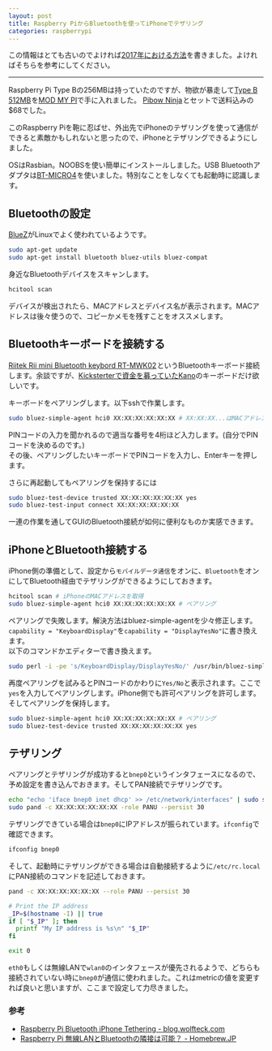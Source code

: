 ```yaml
---
layout: post
title: Raspberry PiからBluetoothを使ってiPhoneでテザリング
categories: raspberrypi
---
```


この情報はとても古いのでよければ[2017年における方法](/2017/07/16/tethering-raspi-bluetooth-iphone-2017.html)を書きました。よければそちらを参考にしてください。

---

Raspberry Pi Type Bの256MBは持っていたのですが、物欲が暴走して<a href="http://www.amazon.co.jp/gp/product/B00CBWMXVE/ref=as_li_ss_tl?ie=UTF8&camp=247&creative=7399&creativeASIN=B00CBWMXVE&linkCode=as2&tag=count_0-22">Type B 512MB</a><img src="http://ir-jp.amazon-adsystem.com/e/ir?t=count_0-22&l=as2&o=9&a=B00CBWMXVE" width="1" height="1" border="0" alt="" style="border:none !important; margin:0px !important;" />を[MOD MY PI][1]で手に入れました。
<a href="http://www.amazon.co.jp/gp/product/B00EHV05VW/ref=as_li_ss_tl?ie=UTF8&camp=247&creative=7399&creativeASIN=B00EHV05VW&linkCode=as2&tag=count_0-22">Pibow Ninja</a><img src="http://ir-jp.amazon-adsystem.com/e/ir?t=count_0-22&l=as2&o=9&a=B00EHV05VW" width="1" height="1" border="0" alt="" style="border:none !important; margin:0px !important;" />とセットで送料込みの$68でした。

このRaspberry Piを鞄に忍ばせ、外出先でiPhoneのテザリングを使って通信ができると素敵かもしれないと思ったので、iPhoneとテザリングできるようにしました。

OSはRasbian。NOOBSを使い簡単にインストールしました。USB Bluetoothアダプタは<a href="http://www.amazon.co.jp/gp/product/B0071TE1G2/ref=as_li_ss_tl?ie=UTF8&camp=247&creative=7399&creativeASIN=B0071TE1G2&linkCode=as2&tag=count_0-22">BT-MICRO4</a><img src="http://ir-jp.amazon-adsystem.com/e/ir?t=count_0-22&l=as2&o=9&a=B0071TE1G2" width="1" height="1" border="0" alt="" style="border:none !important; margin:0px !important;" />を使いました。特別なことをしなくても起動時に認識します。

## Bluetoothの設定
[BlueZ][4]がLinuxでよく使われているようです。

``` bash
sudo apt-get update
sudo apt-get install bluetooth bluez-utils bluez-compat
```

身近なBluetoothデバイスをスキャンします。

``` bash
hcitool scan
```

デバイスが検出されたら、MACアドレスとデバイス名が表示されます。MACアドレスは後々使うので、コピーかメモを残すことをオススメします。

## Bluetoothキーボードを接続する
<a href="http://www.amazon.co.jp/gp/product/B004I23KEE/ref=as_li_ss_tl?ie=UTF8&camp=247&creative=7399&creativeASIN=B004I23KEE&linkCode=as2&tag=count_0-22">Riitek Rii mini Bluetooth keybord RT-MWK02</a><img src="http://ir-jp.amazon-adsystem.com/e/ir?t=count_0-22&l=as2&o=9&a=B004I23KEE" width="1" height="1" border="0" alt="" style="border:none !important; margin:0px !important;" />というBluetoothキーボード接続します。余談ですが、[Kicksterterで資金を募っていたKano][2]のキーボードだけ欲しいです。

キーボードをペアリングします。以下sshで作業します。

``` bash
sudo bluez-simple-agent hci0 XX:XX:XX:XX:XX:XX # XX:XX:XX...はMACアドレス
```

PINコードの入力を聞かれるので適当な番号を4桁ほど入力します。(自分でPINコードを決めるのです。)  
その後、ペアリングしたいキーボードでPINコードを入力し、Enterキーを押します。

さらに再起動してもペアリングを保持するには

``` bash
sudo bluez-test-device trusted XX:XX:XX:XX:XX:XX yes
sudo bluez-test-input connect XX:XX:XX:XX:XX:XX
```

一連の作業を通してGUIのBluetooth接続が如何に便利なものか実感できます。

## iPhoneとBluetooth接続する
iPhone側の準備として、設定から`モバイルデータ通信`をオンに、`Bluetooth`をオンにしてBluetooth経由でテザリングができるようにしておきます。

``` bash
hcitool scan # iPhoneのMACアドレスを取得
sudo bluez-simple-agent hci0 XX:XX:XX:XX:XX:XX # ペアリング
```

ペアリングで失敗します。解決方法はbluez-simple-agentを少々修正します。  
`capability = "KeyboardDisplay"`を`capability = "DisplayYesNo"`に書き換えます。  
以下のコマンドかエディターで書き換えます。

``` bash
sudo perl -i -pe 's/KeyboardDisplay/DisplayYesNo/' /usr/bin/bluez-simple-agent
```

再度ペアリングを試みるとPINコードのかわりに`Yes/No`と表示されます。ここで`yes`を入力してペアリングします。iPhone側でも許可ペアリングを許可します。そしてペアリングを保持します。

``` bash
sudo bluez-simple-agent hci0 XX:XX:XX:XX:XX:XX # ペアリング
sudo bluez-test-device trusted XX:XX:XX:XX:XX:XX yes
```

## テザリング
ペアリングとテザリングが成功すると`bnep0`というインタフェースになるので、予め設定を書き込んでおきます。そしてPAN接続でテザリングです。

``` bash
echo "echo 'iface bnep0 inet dhcp' >> /etc/network/interfaces" | sudo sh
sudo pand -c XX:XX:XX:XX:XX:XX -role PANU --persist 30
```

テザリングできている場合は`bnep0`にIPアドレスが振られています。`ifconfig`で確認できます。

``` bash
ifconfig bnep0
```

そして、起動時にテザリングができる場合は自動接続するように`/etc/rc.local`にPAN接続のコマンドを記述しておきます。

``` bash
pand -c XX:XX:XX:XX:XX:XX --role PANU --persist 30

# Print the IP address
_IP=$(hostname -I) || true
if [ "$_IP" ]; then
  printf "My IP address is %s\n" "$_IP"
fi

exit 0
```

`eth0`もしくは無線LANで`wlan0`のインタフェースが優先されるようで、どちらも接続されていない時に`bnep0`が通信に使われました。これはmetricの値を変更すれば良いと思いますが、ここまで設定して力尽きました。

### 参考
* [Raspberry Pi Bluetooth iPhone Tethering - blog.wolfteck.com][5]
* [Raspberry Pi 無線LANとBluetoothの隣接は可能？ - Homebrew.JP][6]

[1]: https://www.modmypi.com/
[2]: https://www.kickstarter.com/projects/alexklein/kano-a-computer-anyone-can-make
[3]: http://blog.kugelfish.com/2012/10/look-ma-no-wires-raspberry-pi-bluetooth.html
[4]: http://www.bluez.org/
[5]: http://blog.wolfteck.com/projects/raspi/bluetooth-iphone-internet/
[6]: http://homebrew.jp/show?page=1464
